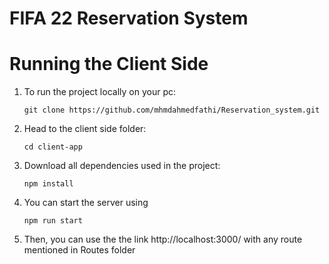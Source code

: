 # FIFA 22 Reservation System

# Running the Client Side
1. To run the project locally on your pc:
    ```
    git clone https://github.com/mhmdahmedfathi/Reservation_system.git
    ```
2. Head to the client side folder:
    ```
    cd client-app
3. Download all dependencies used in the project:
    ```
    npm install
    ```

4. You can start the server using

   ``` 
   npm run start
   ``` 

6. Then, you can use the the link http://localhost:3000/ with any route mentioned in Routes folder



